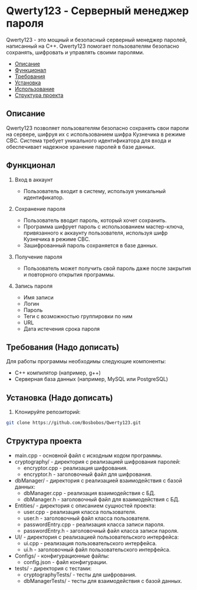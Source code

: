 # Qwerty123 - Серверный менеджер пароля

Qwerty123 - это мощный и безопасный серверный менеджер паролей, написанный на C++. Qwerty123 помогает пользователям безопасно сохранять, шифровать и управлять своими паролями.

- [Описание](#описание)
- [Функционал](#функционал)
- [Требования](#требования)
- [Установка](#установка)
- [Использование](#использование)
- [Структура проекта](#структура-проекта)


## Описание

Qwerty123 позволяет пользователям безопасно сохранять свои пароли на сервере, шифруя их с использованием шифра Кузнечика в режиме CBC. Система требует уникального идентификатора для входа и обеспечивает надежное хранение паролей в базе данных.

## Функционал

1. Вход в аккаунт
    - Пользователь входит в систему, используя уникальный идентификатор.

2. Сохранение пароля
    - Пользователь вводит пароль, который хочет сохранить.
    - Программа шифрует пароль с использованием мастер-ключа, привязанного к аккаунту пользователя, используя шифр Кузнечика в режиме CBC.
    - Зашифрованный пароль сохраняется в базе данных.

3. Получение пароля
    - Пользователь может получить свой пароль даже после закрытия и повторного открытия программы.

4. Запись пароля
    - Имя записи
    - Логин
    - Пароль
    - Теги с возможностью группировки по ним
    - URL
    - Дата истечения срока пароля

## Требования (Надо дописать) 

Для работы программы необходимы следующие компоненты:

- C++ компилятор (например, g++)
- Серверная база данных (например, MySQL или PostgreSQL)

## Установка (Надо дописать)

1. Клонируйте репозиторий:

```bash
git clone https://github.com/Bosbobos/Qwerty123.git
```

## Структура проекта

- main.cpp - основной файл с исходным кодом программы.
- cryptography/ - директория с реализацией шифрования паролей:
  - encryptor.cpp - реализация шифрования.
  - encryptor.h - заголовочный файл для шифрования.
- dbManager/ - директория с реализацией взаимодействия с базой данных:
  - dbManager.cpp - реализация взаимодействия с БД.
  - dbManager.h - заголовочный файл для взаимодействия с БД.
- Entities/ - директория с описанием сущностей проекта:
  - user.cpp - реализация класса пользователя.
  - user.h - заголовочный файл класса пользователя.
  - passwordEntry.cpp - реализация класса записи пароля.
  - passwordEntry.h - заголовочный файл класса записи пароля.
- UI/ - директория с реализацией пользовательского интерфейса:
  - ui.cpp - реализация пользовательского интерфейса.
  - ui.h - заголовочный файл пользовательского интерфейса.
- Configs/ - конфигурационные файлы:
  - config.json - файл конфигурации.
- tests/ - директория с тестами:
  - cryptographyTests/ - тесты для шифрования.
  - dbManagerTests/ - тесты для взаимодействия с базой данных.
